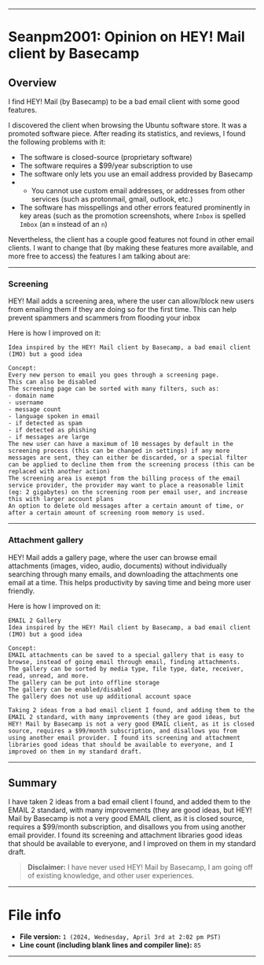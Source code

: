 
***

# Seanpm2001: Opinion on HEY! Mail client by Basecamp

## Overview

I find HEY! Mail (by Basecamp) to be a bad email client with some good features.

I discovered the client when browsing the Ubuntu software store. It was a promoted software piece. After reading its statistics, and reviews, I found the following problems with it:

- The software is closed-source (proprietary software)
- The software requires a $99/year subscription to use
- The software only lets you use an email address provided by Basecamp
- - You cannot use custom email addresses, or addresses from other services (such as protonmail, gmail, outlook, etc.)
- The software has misspellings and other errors featured prominently in key areas (such as the promotion screenshots, where `Inbox` is spelled `Imbox` (an `m` instead of an `n`)

Nevertheless, the client has a couple good features not found in other email clients. I want to change that (by making these features more available, and more free to access) the features I am talking about are:

---

### Screening

HEY! Mail adds a screening area, where the user can allow/block new users from emailing them if they are doing so for the first time. This can help prevent spammers and scammers from flooding your inbox

Here is how I improved on it:

```plain-text
Idea inspired by the HEY! Mail client by Basecamp, a bad email client (IMO) but a good idea

Concept:
Every new person to email you goes through a screening page.
This can also be disabled
The screening page can be sorted with many filters, such as:
- domain name
- username
- message count
- language spoken in email
- if detected as spam
- if detected as phishing
- if messages are large
The new user can have a maximum of 10 messages by default in the screening process (this can be changed in settings) if any more messages are sent, they can either be discarded, or a special filter can be applied to decline them from the screening process (this can be replaced with another action)
The screening area is exempt from the billing process of the email service provider, the provider may want to place a reasonable limit (eg: 2 gigabytes) on the screening room per email user, and increase this with larger account plans
An option to delete old messages after a certain amount of time, or after a certain amount of screening room memory is used.
```

---

### Attachment gallery

HEY! Mail adds a gallery page, where the user can browse email attachments (images, video, audio, documents) without individually searching through many emails, and downloading the attachments one email at a time. This helps productivity by saving time and being more user friendly.

Here is how I improved on it:

```plain-text
EMAIL 2 Gallery
Idea inspired by the HEY! Mail client by Basecamp, a bad email client (IMO) but a good idea

Concept:
EMAIL attachments can be saved to a special gallery that is easy to browse, instead of going email through email, finding attachments.
The gallery can be sorted by media type, file type, date, receiver, read, unread, and more.
The gallery can be put into offline storage
The gallery can be enabled/disabled
The gallery does not use up additional account space

Taking 2 ideas from a bad email client I found, and adding them to the EMAIL 2 standard, with many improvements (they are good ideas, but HEY! Mail by Basecamp is not a very good EMAIL client, as it is closed source, requires a $99/month subscription, and disallows you from using another email provider. I found its screening and attachment libraries good ideas that should be available to everyone, and I improved on them in my standard draft.
```

---

## Summary

I have taken 2 ideas from a bad email client I found, and added them to the EMAIL 2 standard, with many improvements (they are good ideas, but HEY! Mail by Basecamp is not a very good EMAIL client, as it is closed source, requires a $99/month subscription, and disallows you from using another email provider. I found its screening and attachment libraries good ideas that should be available to everyone, and I improved on them in my standard draft.

> **Disclaimer:** I have never used HEY! Mail by Basecamp, I am going off of existing knowledge, and other user experiences.

***

# File info

- **File version:** `1 (2024, Wednesday, April 3rd at 2:02 pm PST)`
- **Line count (including blank lines and compiler line):** `85`

***
